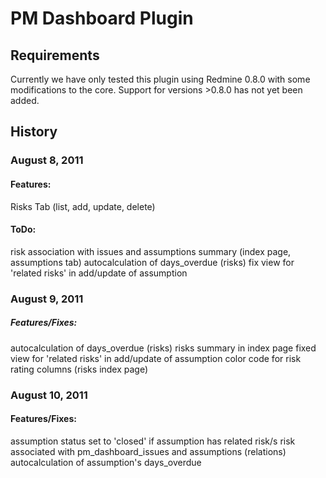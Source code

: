 # PM Dashboard Plugin

## Requirements
Currently we have only tested this plugin using Redmine 0.8.0 with some modifications to the core.
Support for versions >0.8.0 has not yet been added.

## History
### August 8, 2011

#### Features:
Risks Tab (list, add, update, delete)

#### ToDo:
risk association with issues and assumptions
summary (index page, assumptions tab)
autocalculation of days_overdue (risks)
fix view for 'related risks' in add/update of assumption
              
              
### August 9, 2011

##### Features/Fixes:
autocalculation of days_overdue (risks)
risks summary in index page
fixed view for 'related risks' in add/update of assumption
color code for risk rating columns (risks index page)


### August 10, 2011
  
#### Features/Fixes:
assumption status set to 'closed' if assumption has related risk/s
risk associated with pm_dashboard_issues and assumptions (relations)
autocalculation of assumption's days_overdue
